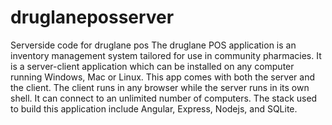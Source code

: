 # druglaneposserver
Serverside code for druglane pos
The druglane POS application is an inventory management system tailored for use in community pharmacies. It is a server-client application which can be installed on any computer running 
Windows, Mac or Linux.
This app comes with both the server and the client. The client runs in any browser while the server runs in its own shell. It can connect to an unlimited number of computers.
The stack used to build this application include Angular, Express, Nodejs, and SQLite.
